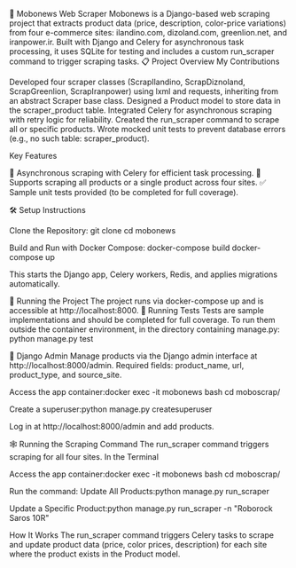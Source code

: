 🌟 Mobonews Web Scraper
Mobonews is a Django-based web scraping project that extracts product data (price, description, color-price variations) from four e-commerce sites: ilandino.com, dizoland.com, greenlion.net, and iranpower.ir. Built with Django and Celery for asynchronous task processing, it uses SQLite for testing and includes a custom run_scraper command to trigger scraping tasks.
📋 Project Overview
My Contributions

Developed four scraper classes (ScrapIlandino, ScrapDiznoland, ScrapGreenlion, ScrapIranpower) using lxml and requests, inheriting from an abstract Scraper base class.
Designed a Product model to store data in the scraper_product table.
Integrated Celery for asynchronous scraping with retry logic for reliability.
Created the run_scraper command to scrape all or specific products.
Wrote mocked unit tests to prevent database errors (e.g., no such table: scraper_product).

Key Features

🚀 Asynchronous scraping with Celery for efficient task processing.
🎯 Supports scraping all products or a single product across four sites.
✅ Sample unit tests provided (to be completed for full coverage).

🛠️ Setup Instructions

Clone the Repository:
git clone <repository-url>
cd mobonews


Build and Run with Docker Compose:
docker-compose build
docker-compose up

This starts the Django app, Celery workers, Redis, and applies migrations automatically.


🚀 Running the Project
The project runs via docker-compose up and is accessible at http://localhost:8000.
🧪 Running Tests
Tests are sample implementations and should be completed for full coverage. To run them outside the container environment, in the directory containing manage.py:
python manage.py test

🔐 Django Admin
Manage products via the Django admin interface at http://localhost:8000/admin. Required fields: product_name, url, product_type, and source_site.

Access the app container:docker exec -it mobonews bash
cd moboscrap/


Create a superuser:python manage.py createsuperuser


Log in at http://localhost:8000/admin and add products.

🕸️ Running the Scraping Command
The run_scraper command triggers scraping for all four sites.
In the Terminal

Access the app container:docker exec -it mobonews bash
cd moboscrap/


Run the command:
Update All Products:python manage.py run_scraper


Update a Specific Product:python manage.py run_scraper -n "Roborock Saros 10R"


How It Works
The run_scraper command triggers Celery tasks to scrape and update product data (price, color prices, description) for each site where the product exists in the Product model.

